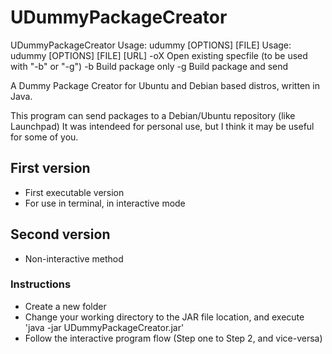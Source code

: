 UDummyPackageCreator
====================

UDummyPackageCreator
Usage: udummy [OPTIONS] [FILE] 
Usage: udummy [OPTIONS] [FILE] [URL] 
-oX    Open existing specfile (to be used with "-b" or "-g")
-b    Build package only
-g    Build package and send


A Dummy Package Creator for Ubuntu and Debian based distros, written in Java.

This program can send packages to a Debian/Ubuntu repository (like Launchpad)
It was intendeed for personal use, but I think it may be useful for some of you.

## First version
* First executable version
* For use in terminal, in interactive mode

## Second version
* Non-interactive method

### Instructions
* Create a new folder
* Change your working directory to the JAR file location, and execute 'java -jar UDummyPackageCreator.jar'
* Follow the interactive program flow (Step one to Step 2, and vice-versa)
